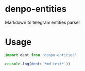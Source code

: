 # denpo-entities
Markdown to telegram entities parser

# Usage
```js
import dent from 'denpo-entities'

console.log(dent('*md text*'))
```